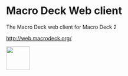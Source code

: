 # Macro Deck Web client
The Macro Deck web client for Macro Deck 2

<a href="http://web.macrodeck.org/" target="_blank">http://web.macrodeck.org/</a>

<img height="64px" src="https://macrodeck.org/images/works_with_macrodeck2.png" />
